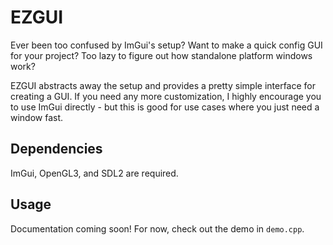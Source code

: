 # EZGUI

Ever been too confused by ImGui's setup? Want to make a quick config GUI for your project? Too lazy to figure out how standalone platform windows work?

EZGUI abstracts away the setup and provides a pretty simple interface for creating a GUI. If you need any more customization, I
highly encourage you to use ImGui directly - but this is good for use cases where you just need a window fast.

## Dependencies

ImGui, OpenGL3, and SDL2 are required.

## Usage

Documentation coming soon! For now, check out the demo in `demo.cpp`.
